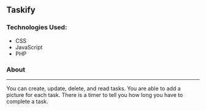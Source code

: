 ## Taskify

### Technologies Used:

* CSS
* JavaScript
* PHP

### About
---
You can create, update, delete, and read tasks. You are able to add a picture for each task. There is a timer to tell you how long you have to complete a task.